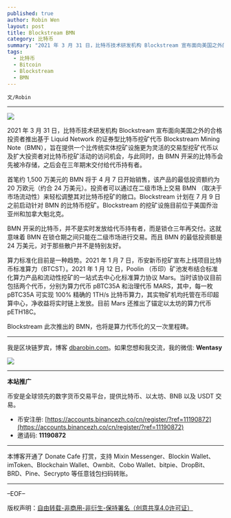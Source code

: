 ```yaml
---
published: true
author: Robin Wen
layout: post
title: Blockstream BMN
category: 比特币
summary: "2021 年 3 月 31 日，比特币技术研发机构 Blockstream 宣布面向美国之外的合格投资者推出基于 Liquid Network 的证券型比特币挖矿代币 Blockstream Mining Note（BMN），旨在提供一个比传统实体挖矿设施更为灵活的交易型挖矿代币以及扩大投资者对比特币挖矿活动的访问机会，与此同时，由 BMN 开采的比特币会先被冷存储，之后会在三年期末交付给代币持有者。"
tags:
  - 比特币
  - Bitcoin
  - Blockstream
  - BMN
---
```


`文/Robin`

***

![](https://cdn.dbarobin.com/voiejrl.png)

2021 年 3 月 31 日，比特币技术研发机构 Blockstream 宣布面向美国之外的合格投资者推出基于 Liquid Network 的证券型比特币挖矿代币 Blockstream Mining Note（BMN），旨在提供一个比传统实体挖矿设施更为灵活的交易型挖矿代币以及扩大投资者对比特币挖矿活动的访问机会，与此同时，由 BMN 开采的比特币会先被冷存储，之后会在三年期末交付给代币持有者。

首笔约 1,500 万美元的 BMN 将于 4 月 7 日开始销售，该产品的最低投资额约为 20 万欧元（约合 24 万美元）。投资者可以通过在二级市场上交易 BMN （取决于市场流动性）来轻松调整其对比特币挖矿的敞口。Blockstream 计划在 7 月 9 日之前启动针对 BMN 的比特币挖矿。Blockstream 的挖矿设施目前位于美国乔治亚州和加拿大魁北克。

BMN 开采的比特币，并不是实时发放给代币持有者，而是锁仓三年再交付。这就意味着 BMN 在锁仓期之间只能在二级市场进行交易。而且 BMN 的最低投资额是 24 万美元，对于那些散户并不是特别友好。

算力标准化目前是一种趋势。2021 年 1 月 7 日，币安新币挖矿宣布上线项目比特币标准算力（BTCST）。2021 年 1 月 12 日，Poolin （币印）矿池发布结合标准化算力产品和流动性挖矿的一站式去中心化标准算力协议 Mars。当时该协议目前包括两个代币，分别为算力代币 pBTC35A 和治理代币 MARS，其中，每一枚 pBTC35A 可实现 100% 精确的 1TH/s 比特币算力，其实物矿机均托管在币印超算中心，净收益将实时链上发放。目前 Mars 还推出了锚定以太坊的算力代币 pETH18C。

Blockstream 此次推出的 BMN，也将是算力代币化的又一次里程碑。

***

我是区块链罗宾，博客 [dbarobin.com](https://dbarobin.com/)。如果您想和我交流，我的微信: **Wentasy**

![](https://cdn.dbarobin.com/v4yywe2.png)

***

**本站推广**

币安是全球领先的数字货币交易平台，提供比特币、以太坊、BNB 以及 USDT 交易。

* 币安注册: [https://accounts.binancezh.co/cn/register/?ref=11190872](https://accounts.binancezh.co/cn/register/?ref=11190872)
* 邀请码: **11190872**

***

本博客开通了 Donate Cafe 打赏，支持 Mixin Messenger、Blockin Wallet、imToken、Blockchain Wallet、Ownbit、Cobo Wallet、bitpie、DropBit、BRD、Pine、Secrypto 等任意钱包扫码转账。

<center>
    <div class="--donate-button"
         data-button-id="f8b9df0d-af9a-460d-8258-d3f435445075"
    ></div>
</center>

***

–EOF–

版权声明：[自由转载-非商用-非衍生-保持署名（创意共享4.0许可证）](http://creativecommons.org/licenses/by-nc-nd/4.0/deed.zh)